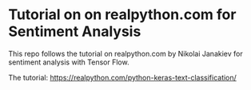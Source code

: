 # Tutorial on on realpython.com for Sentiment Analysis
This repo follows the tutorial on realpython.com by Nikolai Janakiev for sentiment analysis with Tensor Flow.

The tutorial:
https://realpython.com/python-keras-text-classification/
